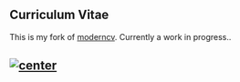 <!--
Safwan Choudhury, MASc   
Electrical Engineering, Systems & Controls
University of Waterloo. Ontario, Canada.
-->

## Curriculum Vitae

This is my fork of [moderncv][2]. Currently a work in progress.. 

[![center](http://safwanc.com/github/gitreadme.png)][1]
---

<!--- Link List --> 
[1]: https://ece.uwaterloo.ca/~schoudhu/
[2]: http://www.ctan.org/tex-archive/macros/latex/contrib/moderncv/